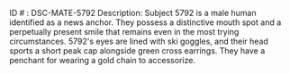 ID # : DSC-MATE-5792
Description: Subject 5792 is a male human identified as a news anchor. They possess a distinctive mouth spot and a perpetually present smile that remains even in the most trying circumstances. 5792's eyes are lined with ski goggles, and their head sports a short peak cap alongside green cross earrings. They have a penchant for wearing a gold chain to accessorize.